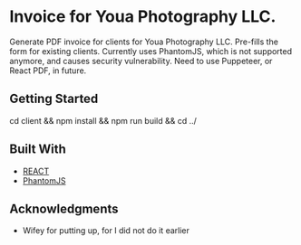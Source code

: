 # Invoice for Youa Photography LLC.

Generate PDF invoice for clients for Youa Photography LLC. Pre-fills the form for existing clients. Currently uses PhantomJS, which is not supported anymore, and causes security vulnerability. Need to use Puppeteer, or React PDF, in future.

## Getting Started

cd client && npm install && npm run build && cd ../

## Built With

* [REACT](http://www.dropwizard.io/1.0.2/docs/)
* [PhantomJS](https://maven.apache.org/) 


## Acknowledgments

* Wifey for putting up, for I did not do it earlier

